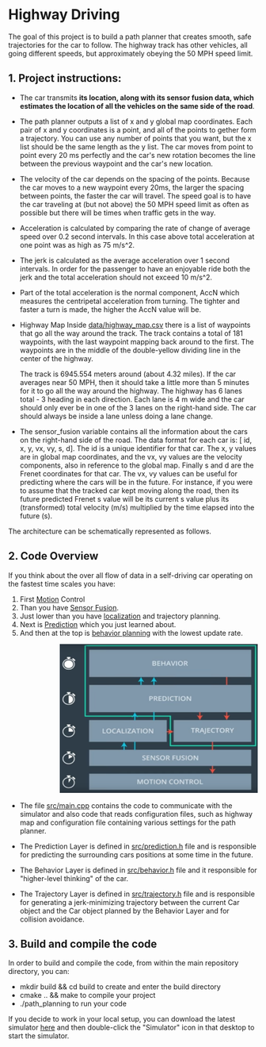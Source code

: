 #  Highway Driving
 The goal of this project is to build a path planner that creates smooth, safe trajectories for the car to follow. The highway track has other vehicles, all going different speeds, but approximately obeying the 50 MPH speed limit. 
 
 
## 1. Project instructions:
* The car transmits **its location, along with its sensor fusion data, which estimates the location of all the vehicles on the same side of the road**.

* The path planner outputs a list of x and y global map coordinates. Each pair of x and y coordinates is a point, and all of the points to gether form a trajectory. You can use any number of points that you want, but the x list should be the same length as the y list. The car moves from point to point every 20 ms perfectly and the car's new rotation becomes the line between the previous waypoint and the car's new location.

* The velocity of the car depends on the spacing of the points. Because the car moves to a new waypoint every 20ms, the larger the spacing between points, the faster the car will travel. The speed goal is to have the car traveling at (but not above) the 50 MPH speed limit as often as possible but there will be times when traffic gets in the way.

* Acceleration is calculated by comparing the rate of change of average speed over 0.2 second intervals. In this case above total acceleration at one point was as high as 75 m/s^2.
 
* The jerk is calculated as the average acceleration over 1 second intervals. In order for the passenger to have an enjoyable ride both the jerk and the total acceleration should not exceed 10 m/s^2.

* Part of the total acceleration is the normal component, AccN which measures the centripetal acceleration from turning. The tighter and faster a turn is made, the higher the AccN value will be. 

* Highway Map Inside [data/highway_map.csv]() there is a list of waypoints that go all the way around the track. The track contains a total of 181 waypoints, with the last waypoint mapping back around to the first. The waypoints are in the middle of the double-yellow dividing line in the center of the highway.

   The track is 6945.554 meters around (about 4.32 miles). If the car averages near 50 MPH, then it should take a little more than 5 minutes for it to go all the way around the highway. 
The highway has 6 lanes total - 3 heading in each direction. Each lane is 4 m wide and the car should only ever be in one of the 3 lanes on the right-hand side. The car should always be inside a lane unless doing a lane change.

* The sensor_fusion variable contains all the information about the cars on the right-hand side of the road. The data format for each car is: [ id, x, y, vx, vy, s, d]. The id is a unique identifier for that car. The x, y values are in global map coordinates, and the vx, vy values are the velocity components, also in reference to the global map. Finally s and d are the Frenet coordinates for that car. The vx, vy values can be useful for predicting where the cars will be in the future. For instance, if you were to assume that the tracked car kept moving along the road, then its future predicted Frenet s value will be its current s value plus its (transformed) total velocity (m/s) multiplied by the time elapsed into the future (s).


The architecture can be schematically represented as follows.


## 2.	Code Overview
If you think about the over all flow of data in a self-driving car operating on the fastest time scales you have: 

1.	First [Motion](https://github.com/A2Amir/Motion-Model-of-a-Car) Control
2.	Than  you have [Sensor Fusion](https://github.com/A2Amir/Extended-Kalman-Filter-for-Sensor-Fusion-Radar-and-Lidar).
3.	Just lower than you have [localization](https://github.com/A2Amir/Implement-a-particle-filter-in-the-context-of-Cplus) and trajectory planning.
4.	Next is [Prediction](https://github.com/A2Amir/Prediction-Phase-in-the-trajectory-generation-of-cars) which you just learned about.
5.	And then at the top is [behavior planning](https://github.com/A2Amir/Behavior-Planning-by-Finite-State-Machine) with the lowest update rate.

<p align="right"> <img src="./img/1.png" style="right;" alt=" the fastest time scales" width="400" height="300"> </p> 

* The file [src/main.cpp](https://github.com/A2Amir/Highway-Driving/blob/master/src/main.cpp) contains the code to communicate with the simulator and also code that reads configuration files, such as highway map and configuration file containing various settings for the path planner.

* The Prediction Layer is defined in [src/prediction.h](https://github.com/A2Amir/Highway-Driving/blob/master/src/prediction.h) file and is responsible for predicting the surrounding cars positions at some time in the future.

* The Behavior Layer is defined in [src/behavior.h](https://github.com/A2Amir/Highway-Driving/blob/master/src/behavoir.h) file and it responsible for "higher-level thinking" of the car.

* The Trajectory Layer is defined in [src/trajectory.h](https://github.com/A2Amir/Highway-Driving/blob/master/src/trajectory.h) file and is responsible for generating a jerk-minimizing trajectory between the current Car object and the Car object planned by the Behavior Layer and for collision avoidance.



## 3.	Build and compile the code

In order to build and compile the code, from within the main repository directory, you can:

* mkdir build && cd build to create and enter the build directory
* cmake .. && make to compile your project
* ./path_planning to run your code

If you decide to work in your local setup, you can download the latest simulator [here](https://github.com/udacity/self-driving-car-sim/releases/tag/T3_v1.2) and then  double-click the "Simulator" icon in that desktop to start the simulator.




